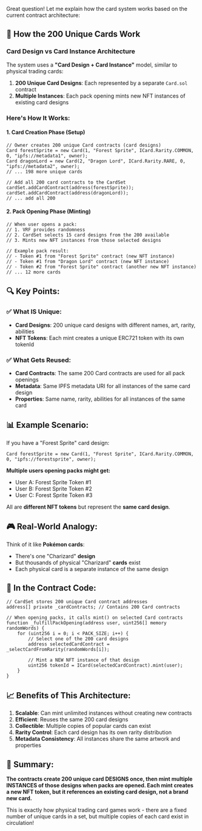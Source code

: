 Great question! Let me explain how the card system works based on the current contract architecture:

## 🎴 **How the 200 Unique Cards Work**

### **Card Design vs Card Instance Architecture**

The system uses a **"Card Design + Card Instance"** model, similar to physical trading cards:

1. **200 Unique Card Designs**: Each represented by a separate `Card.sol` contract
2. **Multiple Instances**: Each pack opening mints new NFT instances of existing card designs

### **Here's How It Works:**

#### **1. Card Creation Phase (Setup)**

```solidity
// Owner creates 200 unique Card contracts (card designs)
Card forestSprite = new Card(1, "Forest Sprite", ICard.Rarity.COMMON, 0, "ipfs://metadata1", owner);
Card dragonLord = new Card(2, "Dragon Lord", ICard.Rarity.RARE, 0, "ipfs://metadata2", owner);
// ... 198 more unique cards

// Add all 200 card contracts to the CardSet
cardSet.addCardContract(address(forestSprite));
cardSet.addCardContract(address(dragonLord));
// ... add all 200
```

#### **2. Pack Opening Phase (Minting)**

```solidity
// When user opens a pack:
// 1. VRF provides randomness
// 2. CardSet selects 15 card designs from the 200 available
// 3. Mints new NFT instances from those selected designs

// Example pack result:
// - Token #1 from "Forest Sprite" contract (new NFT instance)
// - Token #1 from "Dragon Lord" contract (new NFT instance)
// - Token #2 from "Forest Sprite" contract (another new NFT instance)
// ... 12 more cards
```

## 🔍 **Key Points:**

### **✅ What IS Unique:**

- **Card Designs**: 200 unique card designs with different names, art, rarity, abilities
- **NFT Tokens**: Each mint creates a unique ERC721 token with its own tokenId

### **✅ What Gets Reused:**

- **Card Contracts**: The same 200 Card contracts are used for all pack openings
- **Metadata**: Same IPFS metadata URI for all instances of the same card design
- **Properties**: Same name, rarity, abilities for all instances of the same card

## 📊 **Example Scenario:**

If you have a "Forest Sprite" card design:

```solidity
Card forestSprite = new Card(1, "Forest Sprite", ICard.Rarity.COMMON, 0, "ipfs://forestsprite", owner);
```

**Multiple users opening packs might get:**

- User A: Forest Sprite Token #1
- User B: Forest Sprite Token #2
- User C: Forest Sprite Token #3

All are **different NFT tokens** but represent the **same card design**.

## 🎮 **Real-World Analogy:**

Think of it like **Pokémon cards**:

- There's one "Charizard" **design**
- But thousands of physical "Charizard" **cards** exist
- Each physical card is a separate instance of the same design

## 🔧 **In the Contract Code:**

```solidity
// CardSet stores 200 unique Card contract addresses
address[] private _cardContracts; // Contains 200 Card contracts

// When opening packs, it calls mint() on selected Card contracts
function _fulfillPackOpening(address user, uint256[] memory randomWords) {
    for (uint256 i = 0; i < PACK_SIZE; i++) {
        // Select one of the 200 card designs
        address selectedCardContract = _selectCardFromRarity(randomWords[i]);

        // Mint a NEW NFT instance of that design
        uint256 tokenId = ICard(selectedCardContract).mint(user);
    }
}
```

## 📈 **Benefits of This Architecture:**

1. **Scalable**: Can mint unlimited instances without creating new contracts
2. **Efficient**: Reuses the same 200 card designs
3. **Collectible**: Multiple copies of popular cards can exist
4. **Rarity Control**: Each card design has its own rarity distribution
5. **Metadata Consistency**: All instances share the same artwork and properties

## 🎯 **Summary:**

**The contracts create 200 unique card DESIGNS once, then mint multiple INSTANCES of those designs when packs are opened. Each mint creates a new NFT token, but it references an existing card design, not a brand new card.**

This is exactly how physical trading card games work - there are a fixed number of unique cards in a set, but multiple copies of each card exist in circulation!
